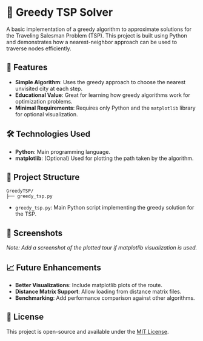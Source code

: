 # 🧠 Greedy TSP Solver

A basic implementation of a greedy algorithm to approximate solutions for the Traveling Salesman Problem (TSP). This project is built using Python and demonstrates how a nearest-neighbor approach can be used to traverse nodes efficiently.

## 🚀 Features

* **Simple Algorithm**: Uses the greedy approach to choose the nearest unvisited city at each step.
* **Educational Value**: Great for learning how greedy algorithms work for optimization problems.
* **Minimal Requirements**: Requires only Python and the `matplotlib` library for optional visualization.

## 🛠️ Technologies Used

* **Python**: Main programming language.
* **matplotlib**: (Optional) Used for plotting the path taken by the algorithm.

## 📂 Project Structure

```
GreedyTSP/
├── greedy_tsp.py
```

* `greedy_tsp.py`: Main Python script implementing the greedy solution for the TSP.

## 📸 Screenshots

*Note: Add a screenshot of the plotted tour if matplotlib visualization is used.*

## 📈 Future Enhancements

* **Better Visualizations**: Include matplotlib plots of the route.
* **Distance Matrix Support**: Allow loading from distance matrix files.
* **Benchmarking**: Add performance comparison against other algorithms.

## 📄 License

This project is open-source and available under the [MIT License](LICENSE).

